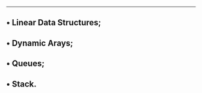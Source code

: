 ------------------------------------------------------------
• Linear Data Structures;
------------------------------------------------------
• Dynamic Arays;
---------------------------------------------------
• Queues;
-----------------------------------------------------
• Stack.
-----------------------------------------------------
